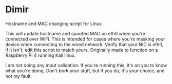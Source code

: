 # Dimir
Hostname and MAC changing script for Linux

This will update hostname and spoofed MAC on eth0 when you're connected over WiFi.  This is intended for cases where you're masking your device when connecting to the wired network.  Verify that your NIC is eth0, if  it isn't, edit this script to match yours.  Originally made to function on a Raspberry 
Pi 4 running Kali linux.

I am not doing any input validation.  If you're running this, it's on you to know what you're doing.  Don't bork your stuff, but if you do, it's your choice, and not my fault.
